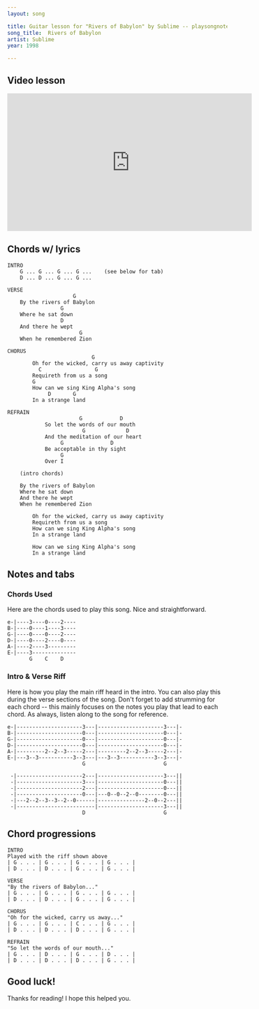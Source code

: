 ```yaml
---
layout: song

title: Guitar lesson for "Rivers of Babylon" by Sublime -- playsongnotes.com
song_title:  Rivers of Babylon
artist: Sublime
year: 1998

---
```


## Video lesson

<iframe width="560" height="315" src="https://www.youtube.com/embed/E9WcazK7eOI?showinfo=0" frameborder="0" allowfullscreen></iframe>

## Chords w/ lyrics

    INTRO
        G ... G ... G ... G ...    (see below for tab)
        D ... D ... G ... G ...

    VERSE
                         G
        By the rivers of Babylon
                     G
        Where he sat down
                     D
        And there he wept
                           G
        When he remembered Zion

    CHORUS
                               G
            Oh for the wicked, carry us away captivity
              C                 G
            Requireth from us a song
            G
            How can we sing King Alpha's song
                 D       G
            In a strange land

    REFRAIN    
                           G            D
                So let the words of our mouth
                            G             D
                And the meditation of our heart
                     G               D
                Be acceptable in thy sight
                     G
                Over I

        (intro chords)

        By the rivers of Babylon
        Where he sat down
        And there he wept
        When he remembered Zion

            Oh for the wicked, carry us away captivity
            Requireth from us a song
            How can we sing King Alpha's song
            In a strange land

            How can we sing King Alpha's song
            In a strange land

## Notes and tabs

### Chords Used
Here are the chords used to play this song. Nice and straightforward.

    e-|----3----0----2----
    B-|----0----1----3----
    G-|----0----0----2----
    D-|----0----2----0----
    A-|----2----3---------
    E-|----3--------------
           G    C    D

### Intro & Verse Riff
Here is how you play the main riff heard in the intro. You can also play this during the verse sections of the song. Don't forget to add strumming for each chord -- this mainly focuses on the notes you play that lead to each chord.  As always, listen along to the song for reference.

    e-|---------------------3---|---------------------3---|-
    B-|---------------------0---|---------------------0---|-
    G-|---------------------0---|---------------------0---|-
    D-|---------------------0---|---------------------0---|-
    A-|---------2--2--3-----2---|---------2--2--3-----2---|-
    E-|---3--3-----------3--3---|---3--3-----------3--3---|-
                            G                         G

     -|---------------------2---|---------------------3---||
     -|---------------------3---|---------------------0---||
     -|---------------------2---|---------------------0---||
     -|---------------------0---|---0--0--2--0--------0---||
     -|---2--2--3--3--2--0------|---------------2--0--2---||
     -|-------------------------|---------------------3---||
                            D                         G

## Chord progressions

    INTRO
    Played with the riff shown above
    | G . . . | G . . . | G . . . | G . . . |
    | D . . . | D . . . | G . . . | G . . . |

    VERSE
    "By the rivers of Babylon..."
    | G . . . | G . . . | G . . . | G . . . |
    | D . . . | D . . . | G . . . | G . . . |

    CHORUS
    "Oh for the wicked, carry us away..."
    | G . . . | G . . . | C . . . | G . . . |
    | D . . . | D . . . | D . . . | G . . . |

    REFRAIN
    "So let the words of our mouth..."
    | G . . . | D . . . | G . . . | D . . . |
    | D . . . | D . . . | D . . . | G . . . |

## Good luck!

Thanks for reading! I hope this helped you.
